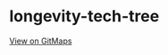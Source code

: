 # longevity-tech-tree

[View on GitMaps](https://app.gitmaps.com/banada/longevity-tech-tree/master)

